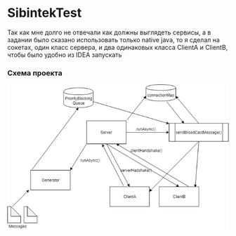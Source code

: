 # SibintekTest
Так как мне долго не отвечали как должны выглядеть сервисы, а в задании было сказано использовать только native java,
то я сделал на сокетах, один класс сервера, и два одинаковых класса ClientA и ClientB, чтобы было удобно из IDEA запускать

### Схема проекта
[![Alt text](https://github.com/AlexLyr/SibintekTest/blob/master/scheme.png)](https://github.com/AlexLyr/SibintekTest/blob/master/scheme.png)